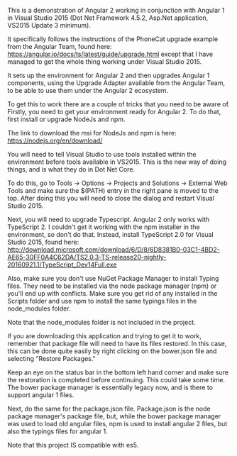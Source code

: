 
This is a demonstration of Angular 2 working in conjunction 
with Angular 1 in Visual Studio 2015 
(Dot Net Framework 4.5.2, Asp.Net application, VS2015 Update 3 minimum). 

It specifically follows the instructions of the PhoneCat upgrade example from the Angular Team, 
found here: https://angular.io/docs/ts/latest/guide/upgrade.html except
that I have managed to get the whole thing working under Visual Studio 2015.

It sets up the environment for Angular 2 and then upgrades 
Angular 1 components, using the Upgrade Adapter available 
from the Angular Team, to be able to use them under the 
Angular 2 ecosystem.

To get this to work there are a couple of tricks that you 
need to be aware of. Firstly, you need to get your environment
 ready for Angular 2. To do that, first install or upgrade 
 NodeJs and npm.

The link to download the msi for NodeJs and npm is
 here: https://nodejs.org/en/download/

You will need to tell Visual Studio to use tools 
installed within the environment before tools available in 
VS2015. This is the new way of doing things, and is what 
they do in Dot Net Core. 

To do this, go to Tools -> Options -> Projects and Solutions -> External Web Tools
and make sure the $(PATH) entry in the right pane is moved to the top. After doing
this you will need to close the dialog and restart Visual Studio 2015.

Next, you will need to upgrade Typescript. Angular 2 only works with TypeScript 2.
I couldn't get it working with the npm installer in the environment, so don't do that.
Instead, install TypeScript 2.0 for Visual Studio 2015, found here:
http://download.microsoft.com/download/6/D/8/6D8381B0-03C1-4BD2-AE65-30FF0A4C62DA/TS2.0.3-TS-release20-nightly-20160921.1/TypeScript_Dev14Full.exe

Also, make sure you don't use NuGet Package Manager to install Typing files.
They need to be installed via the node package manager (npm) or you'll end up with
conflicts. Make sure you get rid of any installed in the Scripts folder and use
npm to install the same typings files in the node_modules folder.

Note that the node_modules folder is not included in the project.

If you are downloading this application and trying to get it to work,
remember that package file will need to have its files restored.
In this case, this can be done quite easily by right clicking on the 
bower.json file and selecting "Restore Packages."

Keep an eye on the status bar in the bottom left hand corner and make
sure the restoration is completed before continuing. This could take
some time. The bower package manager is essentially legacy now, and is there
to support angular 1 files.

Next, do the same for the package.json file. Package.json is the node package
manager's package file, but, while the bower package manager was used to 
load old angular files, npm is used to install angular 2 files, but also 
the typings files for angular 1.

Note that this project IS compatible with es5.





